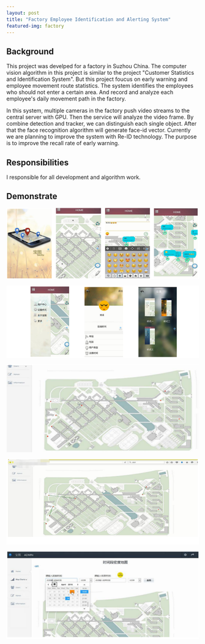 ```yaml
---
layout: post
title: "Factory Employee Identification and Alerting System"
featured-img: factory
---
```



## Background 

This project was develped for a factory in Suzhou China. The computer vision algorithm in this project is similar to the project "Customer Statistics and Identification System". But this project foucus on early warning and employee movement route statistics. The system identifies the employees who should not enter a certain area. And record and analyze each employee's daily movement path in the factory.

In this system, multiple cameras in the factory push video streams to the central server with GPU. Then the service will analyze the video frame. By combine detection and tracker, we can distinguish each single object. After that the face recognition algorithm will generate face-id vector. Currently we are planning to improve the system with Re-ID technology. The purpose is to improve the recall rate of early warning.

## Responsibilities

I responsible for all development and algorithm work.


## Demonstrate

![](/images/lbs/p1.png)

![](/images/lbs/p2.png)

![](/images/lbs/p3.png)

![](/images/lbs/p4.png)

![](/images/lbs/p5.png)




